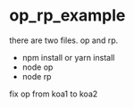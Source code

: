 # op_rp_example
there are two files. op and rp.
- npm install or yarn install
- node op
- node rp

fix op from koa1 to koa2 
